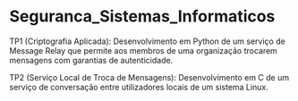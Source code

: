 # Seguranca_Sistemas_Informaticos

TP1 (Criptografia Aplicada): Desenvolvimento em Python de um serviço de Message Relay que permite aos membros de uma organização trocarem mensagens com garantias de autenticidade.

TP2 (Serviço Local de Troca de Mensagens):  Desenvolvimento em C de um serviço de conversação entre utilizadores locais de um sistema Linux.
